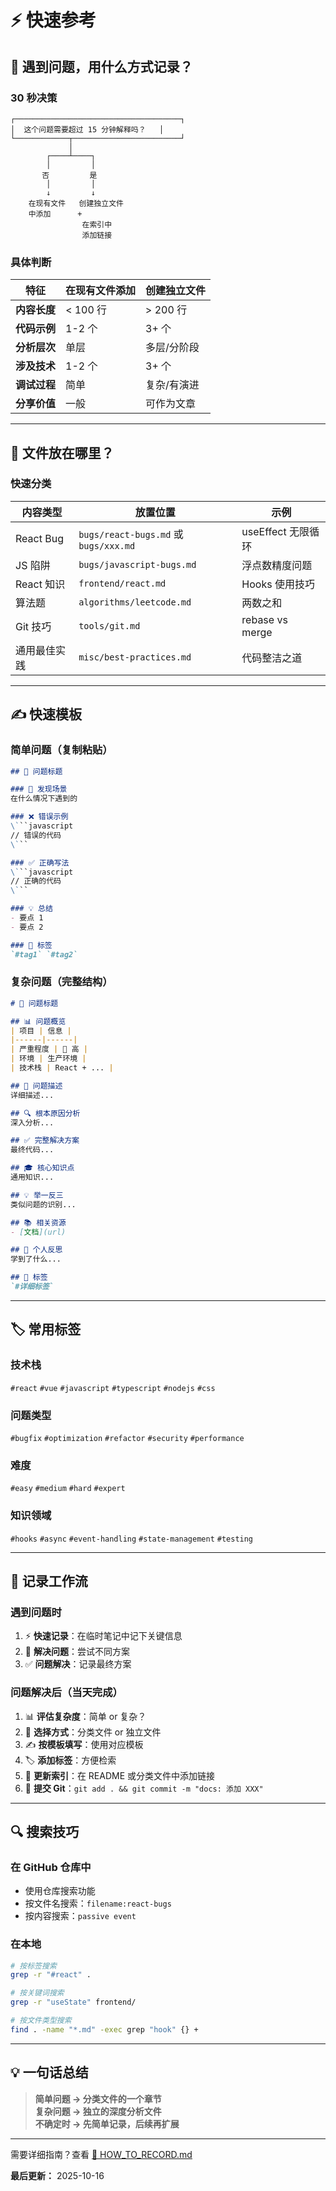 # ⚡ 快速参考

## 🤔 遇到问题，用什么方式记录？

### 30 秒决策

```
┌─────────────────────────────────────┐
│  这个问题需要超过 15 分钟解释吗？   │
└────────────┬────────────────────────┘
             │
        ┌────┴────┐
        │         │
       否         是
        │         │
        ↓         ↓
    在现有文件   创建独立文件
    中添加      +
                在索引中
                添加链接
```

### 具体判断

| 特征 | 在现有文件添加 | 创建独立文件 |
|------|--------------|-------------|
| **内容长度** | < 100 行 | > 200 行 |
| **代码示例** | 1-2 个 | 3+ 个 |
| **分析层次** | 单层 | 多层/分阶段 |
| **涉及技术** | 1-2 个 | 3+ 个 |
| **调试过程** | 简单 | 复杂/有演进 |
| **分享价值** | 一般 | 可作为文章 |

---

## 📂 文件放在哪里？

### 快速分类

| 内容类型 | 放置位置 | 示例 |
|---------|---------|------|
| React Bug | `bugs/react-bugs.md` 或 `bugs/xxx.md` | useEffect 无限循环 |
| JS 陷阱 | `bugs/javascript-bugs.md` | 浮点数精度问题 |
| React 知识 | `frontend/react.md` | Hooks 使用技巧 |
| 算法题 | `algorithms/leetcode.md` | 两数之和 |
| Git 技巧 | `tools/git.md` | rebase vs merge |
| 通用最佳实践 | `misc/best-practices.md` | 代码整洁之道 |

---

## ✍️ 快速模板

### 简单问题（复制粘贴）

```markdown
## 🐞 问题标题

### 💬 发现场景
在什么情况下遇到的

### ❌ 错误示例
\```javascript
// 错误的代码
\```

### ✅ 正确写法
\```javascript
// 正确的代码
\```

### 💡 总结
- 要点 1
- 要点 2

### 🔖 标签
`#tag1` `#tag2`
```

### 复杂问题（完整结构）

```markdown
# 🐞 问题标题

## 📊 问题概览
| 项目 | 信息 |
|------|------|
| 严重程度 | 🔴 高 |
| 环境 | 生产环境 |
| 技术栈 | React + ... |

## 💬 问题描述
详细描述...

## 🔍 根本原因分析
深入分析...

## ✅ 完整解决方案
最终代码...

## 🎓 核心知识点
通用知识...

## 💡 举一反三
类似问题的识别...

## 📚 相关资源
- [文档](url)

## 📝 个人反思
学到了什么...

## 🔖 标签
`#详细标签`
```

---

## 🏷️ 常用标签

### 技术栈
`#react` `#vue` `#javascript` `#typescript` `#nodejs` `#css`

### 问题类型
`#bugfix` `#optimization` `#refactor` `#security` `#performance`

### 难度
`#easy` `#medium` `#hard` `#expert`

### 知识领域
`#hooks` `#async` `#event-handling` `#state-management` `#testing`

---

## 📝 记录工作流

### 遇到问题时
1. ⚡ **快速记录**：在临时笔记中记下关键信息
2. 🔧 **解决问题**：尝试不同方案
3. ✅ **问题解决**：记录最终方案

### 问题解决后（当天完成）
1. 📊 **评估复杂度**：简单 or 复杂？
2. 📝 **选择方式**：分类文件 or 独立文件
3. ✍️ **按模板填写**：使用对应模板
4. 🏷️ **添加标签**：方便检索
5. 🔗 **更新索引**：在 README 或分类文件中添加链接
6. 💾 **提交 Git**：`git add . && git commit -m "docs: 添加 XXX"`

---

## 🔍 搜索技巧

### 在 GitHub 仓库中
- 使用仓库搜索功能
- 按文件名搜索：`filename:react-bugs`
- 按内容搜索：`passive event`

### 在本地
```bash
# 按标签搜索
grep -r "#react" .

# 按关键词搜索
grep -r "useState" frontend/

# 按文件类型搜索
find . -name "*.md" -exec grep "hook" {} +
```

---

## 💡 一句话总结

> **简单问题 → 分类文件的一个章节**  
> **复杂问题 → 独立的深度分析文件**  
> **不确定时 → 先简单记录，后续再扩展**

---

需要详细指南？查看 [📝 HOW_TO_RECORD.md](./HOW_TO_RECORD.md)

**最后更新：** 2025-10-16

